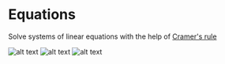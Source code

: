 # Equations
Solve systems of linear equations with the help of [Cramer's rule](https://en.wikipedia.org/wiki/Cramer%27s_rule)

![alt text](https://i.imgur.com/9go06WC.png "Equations 1")
![alt text](https://i.imgur.com/SDXuPZ5.png "Equations 2")
![alt text](https://i.imgur.com/0aUeXZ9.png "Equations 3")

